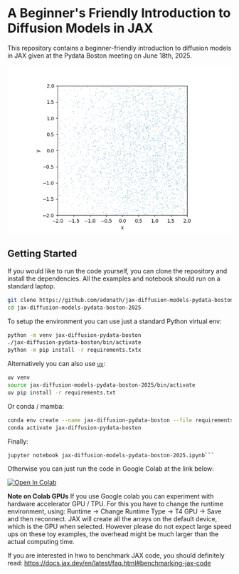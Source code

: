 # A Beginner's Friendly Introduction to Diffusion Models in JAX
This repository contains a beginner-friendly introduction to diffusion models in JAX given at the Pydata Boston meeting on June 18th, 2025.

![animation](images/ddpm-swiss-roll-animation.gif)

## Getting Started

If you would like to run the code yourself, you can clone the repository and install the dependencies. All the examples and notebook should run on a standard laptop.

```bash
git clone https://github.com/adonath/jax-diffusion-models-pydata-boston-2025.git
cd jax-diffusion-models-pydata-boston-2025
```

To setup the environment you can use just a standard Python virtual env:

```bash
python -m venv jax-diffusion-pydata-boston
./jax-diffusion-pydata-boston/bin/activate
python -m pip install -r requirements.txtx

```

Alternatively you can also use [`uv`](https://docs.astral.sh/uv/):

```bash
uv venv
source jax-diffusion-models-pydata-boston-2025/bin/activate
uv pip install -r requirements.txt
```

Or conda / mamba:

```bash
conda env create --name jax-diffusion-pydata-boston --file requirements.txt
conda activate jax-diffusion-pydata-boston
```

Finally:
```bash
jupyter notebook jax-diffusion-models-pydata-boston-2025.ipynb```
```

Otherwise you can just run the code in Google Colab at the link below:

[![Open In Colab](https://colab.research.google.com/assets/colab-badge.svg)](https://colab.research.google.com/github/adonath/jax-diffusion-models-pydata-boston-2025/blob/main/jax-diffusion-models-pydata-boston-2025.ipynb)


**Note on Colab GPUs**
If you use Google colab you can experiment with hardware accelerator GPU / TPU. For this you have to change the
runtime environment, using: Runtime -> Change Runtime Type -> T4 GPU -> Save and then reconnect.
JAX will create all the arrays on the default device, which is the GPU when selected. However please do not
expect large speed ups on these toy examples, the overhead might be much larger than the actual computing time.

If you are interested in hwo to benchmark JAX code, you should definitely read: https://docs.jax.dev/en/latest/faq.html#benchmarking-jax-code










